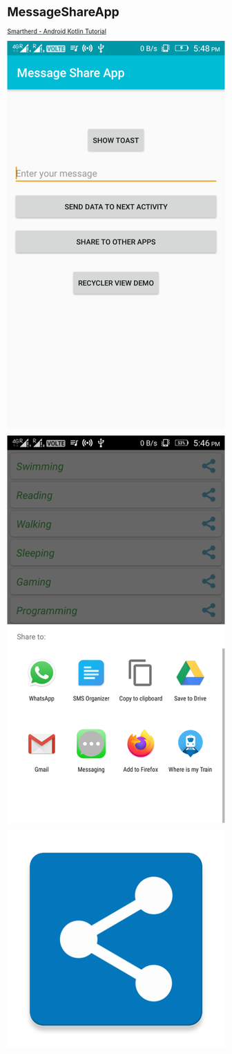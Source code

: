 # MessageShareApp

[Smartherd - Android Kotlin Tutorial](https://bit.ly/smyt-ka)

![Screen1](images/DeviceScreen_1.png)

![Screen2](images/DeviceScreen_2.png)

![icon](app/src/main/ic_launcher_msa-web.png)